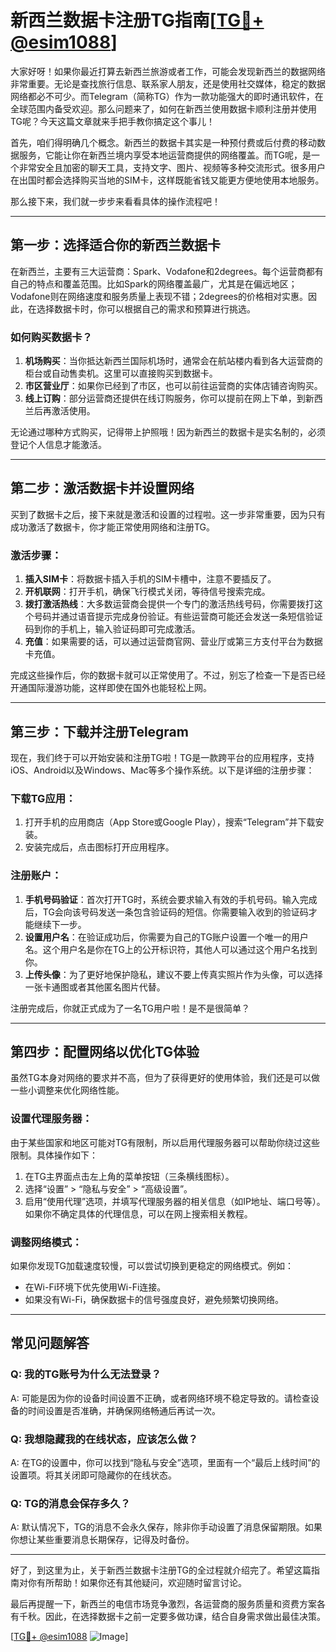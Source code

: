 # 新西兰数据卡注册TG指南[[TG💪+ @esim1088](https://t.me/s/esim1088)]

大家好呀！如果你最近打算去新西兰旅游或者工作，可能会发现新西兰的数据网络非常重要。无论是查找旅行信息、联系家人朋友，还是使用社交媒体，稳定的数据网络都必不可少。而Telegram（简称TG）作为一款功能强大的即时通讯软件，在全球范围内备受欢迎。那么问题来了，如何在新西兰使用数据卡顺利注册并使用TG呢？今天这篇文章就来手把手教你搞定这个事儿！

首先，咱们得明确几个概念。新西兰的数据卡其实是一种预付费或后付费的移动数据服务，它能让你在新西兰境内享受本地运营商提供的网络覆盖。而TG呢，是一个非常安全且加密的聊天工具，支持文字、图片、视频等多种交流形式。很多用户在出国时都会选择购买当地的SIM卡，这样既能省钱又能更方便地使用本地服务。

那么接下来，我们就一步步来看看具体的操作流程吧！

---

## 第一步：选择适合你的新西兰数据卡

在新西兰，主要有三大运营商：Spark、Vodafone和2degrees。每个运营商都有自己的特点和覆盖范围。比如Spark的网络覆盖最广，尤其是在偏远地区；Vodafone则在网络速度和服务质量上表现不错；2degrees的价格相对实惠。因此，在选择数据卡时，你可以根据自己的需求和预算进行挑选。

### 如何购买数据卡？
1. **机场购买**：当你抵达新西兰国际机场时，通常会在航站楼内看到各大运营商的柜台或自动售卖机。这里可以直接购买到数据卡。
2. **市区营业厅**：如果你已经到了市区，也可以前往运营商的实体店铺咨询购买。
3. **线上订购**：部分运营商还提供在线订购服务，你可以提前在网上下单，到新西兰后再激活使用。

无论通过哪种方式购买，记得带上护照哦！因为新西兰的数据卡是实名制的，必须登记个人信息才能激活。

---

## 第二步：激活数据卡并设置网络

买到了数据卡之后，接下来就是激活和设置的过程啦。这一步非常重要，因为只有成功激活了数据卡，你才能正常使用网络和注册TG。

### 激活步骤：
1. **插入SIM卡**：将数据卡插入手机的SIM卡槽中，注意不要插反了。
2. **开机联网**：打开手机，确保飞行模式关闭，等待信号搜索完成。
3. **拨打激活热线**：大多数运营商会提供一个专门的激活热线号码，你需要拨打这个号码并通过语音提示完成身份验证。有些运营商可能还会发送一条短信验证码到你的手机上，输入验证码即可完成激活。
4. **充值**：如果需要的话，可以通过运营商官网、营业厅或第三方支付平台为数据卡充值。

完成这些操作后，你的数据卡就可以正常使用了。不过，别忘了检查一下是否已经开通国际漫游功能，这样即使在国外也能轻松上网。

---

## 第三步：下载并注册Telegram

现在，我们终于可以开始安装和注册TG啦！TG是一款跨平台的应用程序，支持iOS、Android以及Windows、Mac等多个操作系统。以下是详细的注册步骤：

### 下载TG应用：
1. 打开手机的应用商店（App Store或Google Play），搜索“Telegram”并下载安装。
2. 安装完成后，点击图标打开应用程序。

### 注册账户：
1. **手机号码验证**：首次打开TG时，系统会要求输入有效的手机号码。输入完成后，TG会向该号码发送一条包含验证码的短信。你需要输入收到的验证码才能继续下一步。
2. **设置用户名**：在验证成功后，你需要为自己的TG账户设置一个唯一的用户名。这个用户名是你在TG上的公开标识符，其他人可以通过这个用户名找到你。
3. **上传头像**：为了更好地保护隐私，建议不要上传真实照片作为头像，可以选择一张卡通图或者其他匿名图片代替。

注册完成后，你就正式成为了一名TG用户啦！是不是很简单？

---

## 第四步：配置网络以优化TG体验

虽然TG本身对网络的要求并不高，但为了获得更好的使用体验，我们还是可以做一些小调整来优化网络性能。

### 设置代理服务器：
由于某些国家和地区可能对TG有限制，所以启用代理服务器可以帮助你绕过这些限制。具体操作如下：
1. 在TG主界面点击左上角的菜单按钮（三条横线图标）。
2. 选择“设置” > “隐私与安全” > “高级设置”。
3. 启用“使用代理”选项，并填写代理服务器的相关信息（如IP地址、端口号等）。如果你不确定具体的代理信息，可以在网上搜索相关教程。

### 调整网络模式：
如果你发现TG加载速度较慢，可以尝试切换到更稳定的网络模式。例如：
- 在Wi-Fi环境下优先使用Wi-Fi连接。
- 如果没有Wi-Fi，确保数据卡的信号强度良好，避免频繁切换网络。

---

## 常见问题解答

### Q: 我的TG账号为什么无法登录？
A: 可能是因为你的设备时间设置不正确，或者网络环境不稳定导致的。请检查设备的时间设置是否准确，并确保网络畅通后再试一次。

### Q: 我想隐藏我的在线状态，应该怎么做？
A: 在TG的设置中，你可以找到“隐私与安全”选项，里面有一个“最后上线时间”的设置项。将其关闭即可隐藏你的在线状态。

### Q: TG的消息会保存多久？
A: 默认情况下，TG的消息不会永久保存，除非你手动设置了消息保留期限。如果你想让某些重要消息长期保存，记得及时备份。

---

好了，到这里为止，关于新西兰数据卡注册TG的全过程就介绍完了。希望这篇指南对你有所帮助！如果你还有其他疑问，欢迎随时留言讨论。

最后再提醒一下，新西兰的电信市场竞争激烈，各运营商的服务质量和资费方案各有千秋。因此，在选择数据卡之前一定要多做功课，结合自身需求做出最佳决策。

[[TG💪+ @esim1088](https://t.me/s/esim1088) ![Image](https://i.postimg.cc/4NQfJmqS/Snipaste-2025-05-13-00-14-12.png)]